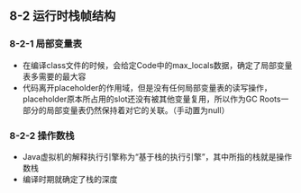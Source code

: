 ## 8-2 运行时栈帧结构

### 8-2-1 局部变量表

- 在编译class文件的时候，会给定Code中的max_locals数据，确定了局部变量表多需要的最大容
- 代码离开placeholder的作用域，但是没有任何局部变量表的读写操作，placeholder原本所占用的slot还没有被其他变量复用，所以作为GC Roots一部分的局部变量表仍然保持着对它的关联。（手动置为null）

### 8-2-2 操作数栈

- Java虚拟机的解释执行引擎称为“基于栈的执行引擎”，其中所指的栈就是操作数栈
- 编译时期就确定了栈的深度

